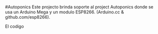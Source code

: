 #Autoponics
Este projecto brinda soporte al project Autoponics donde se usa un Arduino Mega y un modulo ESP8266. (Arduino.cc & github.com/esp8266).

El codigo 
